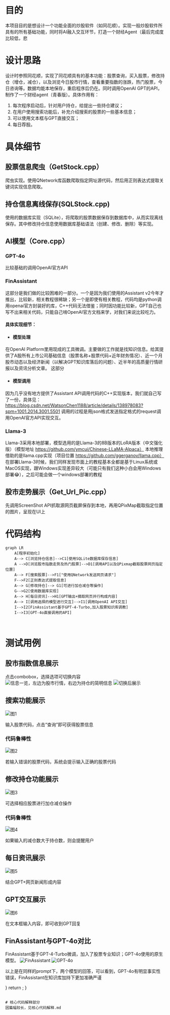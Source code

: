 

# 目的
本项目目的是想设计一个功能全面的炒股软件（如同花顺）。实现一般炒股软件所具有的所有基础功能，同时将AI融入交互环节，打造一个财经Agent（最后完成度比较低，悲
# 设计思路
设计时参照同花顺，实现了同花顺具有的基本功能：股票查询，买入股票，修改持仓（增仓，减仓），以及浏览今日股市行情，查看重要指数的涨跌，热门股票，今日咨询等。数据均能本地保存，重启程序后仍在。同时调用OpenAI GPT的API，制作了一个财经agent（青春版）。具体作用有：
1.	每次程序启动后，针对用户持仓，给提出一些持仓建议；
2.	在用户使用搜索功能后，补充介绍搜索的股票的一些基本信息；
3.	可以使用文本框与GPT直接交互；
4.	每日荐股。
# 具体细节
## 股票信息爬虫（GetStock.cpp）
爬虫实现。使用QNetwork库函数爬取指定网址源代码，然后用正则表达式提取关键词实现信息爬取。
## 持仓信息离线保存(SQLStock.cpp)
 使用的数据库实现（SQLite），将爬取的股票数据保存到数据库中，从而实现离线保存。其中修改持仓信息使用数据库基础语法（创建、修改、删除）等实现。
## AI模型（Core.cpp）
### GPT-4o
比较基础的调用OpenAI官方API
### FinAssistant
这部分是我们做的比较困难的一部分。一个是因为我们使用的Assistant v2今年才推出，比较新，相关教程很稀缺；另一个是即使有相关教程，代码均是python调用openai官方封装好的库，C++代码无法借鉴；同时因功能比较新，GPT自己也写不出来相关代码，只能自己啃OpenAI官方文档来学，对我们来说比较吃力。

#### 具体实现细节：
- #### 模型处理
在OpenAI Platform里用现成的工具微调。主要做的工作就是找知识信息。给其提供了A股所有上市公司基础信息（股票名称+股票代码+近年财务情况）、近一个月股市动态以及经济新闻（以解决GPT知识库落后的问题）、近半年的高质量行情研报以及资讯分析文章。
这部分
- #### 模型调用
因为几乎没有地方提供了Assistant API调用代码的C++实现版本，我们就自己写了一份，具体见：
https://blog.csdn.net/WatsonChen1188/article/details/138978083?spm=1001.2014.3001.5501
调用的过程是用json格式发送指定格式的request调用OpenAI官方API实现交互。

### Llama-3
Llama-3采用本地部署，模型选用的是Llama-3的8B版本的LoRA版本（中文强化版）（模型地址
https://github.com/ymcui/Chinese-LLaMA-Alpaca）
本地推理借助的是llama.cpp实现（项目位置
https://github.com/ggerganov/llama.cpp）
在部署Llama-3时候，我们同样发现市面上的教程基本全都是基于Linux系统或MacOS实现，跟Windows实现差异较大（可能只有我们这种小白会用Windows部署😂），之后可能会做一个windows部署的教程

## 股市走势展示（Get_Url_Pic.cpp）
先调用ScreenShot API抓取源网页截屏保存到本地，再用QPixMap截取指定位置的图片，呈现在UI上

# 代码结构
```mermaid
graph LR
    A[程序初始化]
    A--> C[浏览持仓信息]-->C1[使用SQLite数据库保存信息]
    A -->D[浏览股市指数走势及热门股票]-->D1[调用API以及QPixmap截取股票网页指定位置]
    A--> F[搜索股票]-->F1["使用QNetwork发送网页请求"]
    F-->F2[正则表达式提取信息]
    A--> G[修改持仓]--> G1[可进行加仓减仓等操作]
    G-->G2[使用数据库实现]
    A--> H[每日资讯]-->H1[GPT输出+摘取网页并行构成内容]
    A--> I[调用选择的模型进行交互]-->I1[调用OpenAI API交互]
    I-->I2[FinAssistant基于GPT-4-Turbo,加入股票知识库调教]
    I-->I3[GPT-4o直接调用的API]
 
   
```

# 测试用例
## 股市指数信息展示
点击combobox，选择选项可切换内容
![信息一览，左边为股市行情，右边为持仓的简明信息](https://github.com/LiaojunChen/StockAssistant/blob/main/img/pic_show.png)
![切换后展示](https://github.com/LiaojunChen/StockAssistant/blob/main/img/pic_change.png)
## 搜索功能展示
![图1](https://github.com/LiaojunChen/StockAssistant/blob/main/img/search.png)

输入股票代码，点击“查询”即可获得股票信息
### 代码鲁棒性
![图2](https://github.com/LiaojunChen/StockAssistant/blob/main/img/searchdebug.png)

若输入错误的股票代码，系统会提示输入正确的股票代码
## 修改持仓功能展示
![图3](https://github.com/LiaojunChen/StockAssistant/blob/main/img/changestock.png)

可选择相应股票进行加仓减仓操作
### 代码鲁棒性
![图4](https://github.com/LiaojunChen/StockAssistant/blob/main/img/change_debug.png)

如果输入的减仓数大于持仓数，则会提醒用户
## 每日资讯展示
![图5](https://github.com/LiaojunChen/StockAssistant/blob/main/img/news.png)

结合GPT+网页新闻形成内容
## GPT交互展示
![图6](https://github.com/LiaojunChen/StockAssistant/blob/main/img/finassistant_ouput.png)

在文本框输入内容，即可收到GPT回复
## FinAssistant与GPT-4o对比
FinAssistant基于GPT-4-Turbo微调，加入了股票专业知识；GPT-4o使用的原生模型。
![FinAssistant](https://github.com/LiaojunChen/StockAssistant/blob/main/img/finassistant_ouput.png)
![GPT-4o](https://github.com/LiaojunChen/StockAssistant/blob/main/img/4o_outpout.png)

以上是在同样的prompt下，两个模型的回答，可以看到，GPT-4o有明显事实性错误，FinAssistant在知识库加持下更加准确严谨

}
    return ;
}
```

# 核心代码解释部分
因篇幅较长，见核心代码解释.md
